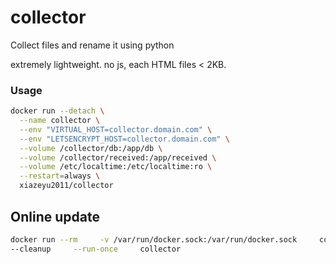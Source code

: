 # collector
Collect files and rename it using python

extremely lightweight. no js, each HTML files < 2KB.

### Usage

```bash
docker run --detach \
  --name collector \
  --env "VIRTUAL_HOST=collector.domain.com" \
  --env "LETSENCRYPT_HOST=collector.domain.com" \
  --volume /collector/db:/app/db \
  --volume /collector/received:/app/received \
  --volume /etc/localtime:/etc/localtime:ro \
  --restart=always \
  xiazeyu2011/collector
```

## Online update

```bash
docker run --rm     -v /var/run/docker.sock:/var/run/docker.sock     containrrr/watchtower
--cleanup     --run-once     collector
```

